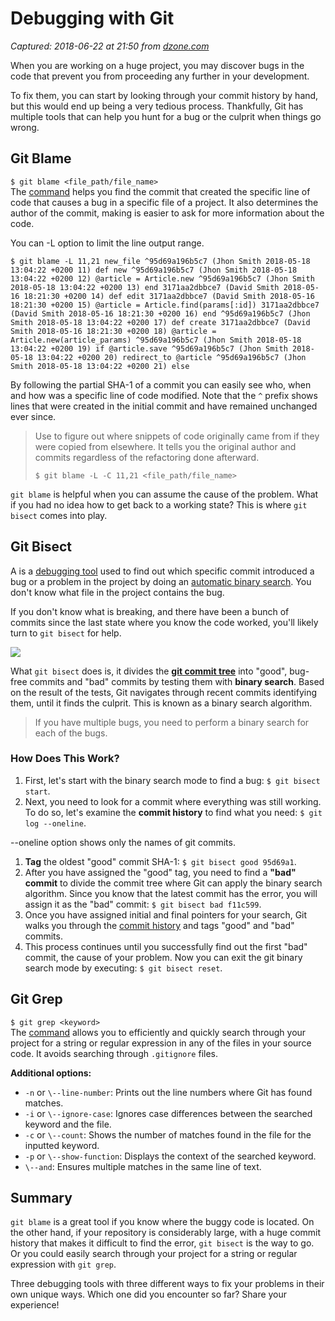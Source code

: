 # Debugging with Git

_Captured: 2018-06-22 at 21:50 from [dzone.com](https://dzone.com/articles/debugging-with-git?edition=383247&utm_source=Daily%20Digest&utm_medium=email&utm_campaign=Daily%20Digest%202018-06-22)_

When you are working on a huge project, you may discover bugs in the code that prevent you from proceeding any further in your development.

To fix them, you can start by looking through your commit history by hand, but this would end up being a very tedious process. Thankfully, Git has multiple tools that can help you hunt for a bug or the culprit when things go wrong.

## Git Blame

`$ git blame <file_path/file_name>`  
The [command](https://kolosek.com/git-commands-tutorial-part2/) helps you find the commit that created the specific line of code that causes a bug in a specific file of a project. It also determines the author of the commit, making is easier to ask for more information about the code.

You can -L option to limit the line output range.
    
    
    $ git blame -L 11,21 new_file ^95d69a196b5c7 (Jhon Smith 2018-05-18 13:04:22 +0200 11) def new ^95d69a196b5c7 (Jhon Smith 2018-05-18 13:04:22 +0200 12) @article = Article.new ^95d69a196b5c7 (Jhon Smith 2018-05-18 13:04:22 +0200 13) end 3171aa2dbbce7 (David Smith 2018-05-16 18:21:30 +0200 14) def edit 3171aa2dbbce7 (David Smith 2018-05-16 18:21:30 +0200 15) @article = Article.find(params[:id]) 3171aa2dbbce7 (David Smith 2018-05-16 18:21:30 +0200 16) end ^95d69a196b5c7 (Jhon Smith 2018-05-18 13:04:22 +0200 17) def create 3171aa2dbbce7 (David Smith 2018-05-16 18:21:30 +0200 18) @article = Article.new(article_params) ^95d69a196b5c7 (Jhon Smith 2018-05-18 13:04:22 +0200 19) if @article.save ^95d69a196b5c7 (Jhon Smith 2018-05-18 13:04:22 +0200 20) redirect_to @article ^95d69a196b5c7 (Jhon Smith 2018-05-18 13:04:22 +0200 21) else

By following the partial SHA-1 of a commit you can easily see who, when and how was a specific line of code modified. Note that the `^` prefix shows lines that were created in the initial commit and have remained unchanged ever since.

> Use to figure out where snippets of code originally came from if they were copied from elsewhere. It tells you the original author and commits regardless of the refactoring done afterward.
> 
> `$ git blame -L -C 11,21 <file_path/file_name>`

`git blame` is helpful when you can assume the cause of the problem. What if you had no idea how to get back to a working state? This is where `git bisect` comes into play.

## Git Bisect

A is a [debugging tool](https://kolosek.com/rails-debugging/) used to find out which specific commit introduced a bug or a problem in the project by doing an [automatic binary search](https://labs.consol.de/development/git/2018/01/12/automated-debugging-with-git.html). You don't know what file in the project contains the bug.

If you don't know what is breaking, and there have been a bunch of commits since the last state where you know the code worked, you'll likely turn to `git bisect` for help.

![](https://kolosek.com/content/images/2018/05/git-bisect.png)

What `git bisect` does is, it divides the **[git commit tree](https://kolosek.com/git-branches/)** into "good", bug-free commits and "bad" commits by testing them with **binary search**. Based on the result of the tests, Git navigates through recent commits identifying them, until it finds the culprit. This is known as a binary search algorithm.

> If you have multiple bugs, you need to perform a binary search for each of the bugs.

### How Does This Work?

  1. First, let's start with the binary search mode to find a bug: `$ git bisect start`.
  2. Next, you need to look for a commit where everything was still working. To do so, let's examine the **commit history** to find what you need: `$ git log --oneline`.

\--oneline option shows only the names of git commits.

  1. **Tag** the oldest "good" commit SHA-1: `$ git bisect good 95d69a1`.
  2. After you have assigned the "good" tag, you need to find a **"bad" commit** to divide the commit tree where Git can apply the binary search algorithm. Since you know that the latest commit has the error, you will assign it as the "bad" commit: `$ git bisect bad f11c599`.
  3. Once you have assigned initial and final pointers for your search, Git walks you through the [commit history](https://kolosek.com/git-branches/) and tags "good" and "bad" commits.
  4. This process continues until you successfully find out the first "bad" commit, the cause of your problem. Now you can exit the git binary search mode by executing: `$ git bisect reset`.

## Git Grep

`$ git grep <keyword>`  
The [command](https://kolosek.com/git-commands-tutorial-part2/) allows you to efficiently and quickly search through your project for a string or regular expression in any of the files in your source code. It avoids searching through `.gitignore` files.

**Additional options:**

  * `-n` or `\--line-number`: Prints out the line numbers where Git has found matches.
  * `-i` or `\--ignore-case`: Ignores case differences between the searched keyword and the file.
  * `-c` or `\--count`: Shows the number of matches found in the file for the inputted keyword.
  * `-p` or `\--show-function`: Displays the context of the searched keyword.
  * `\--and`: Ensures multiple matches in the same line of text.

## Summary

`git blame` is a great tool if you know where the buggy code is located. On the other hand, if your repository is considerably large, with a huge commit history that makes it difficult to find the error, `git bisect` is the way to go. Or you could easily search through your project for a string or regular expression with `git grep`.

Three debugging tools with three different ways to fix your problems in their own unique ways. Which one did you encounter so far? Share your experience!
